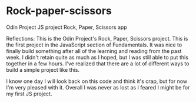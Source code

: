 # Rock-paper-scissors
Odin Project JS project Rock, Paper, Scissors app

Reflections:
This is the Odin Project's Rock, Paper, Scissors project.  This is the first project in the JavaScript section of Fundamentals.  It was nice to finally build something after all of the learning and reading from the past week.  I didn't retain quite as much as I hoped, but I was still able to put this together in a few hours.  I've realized that there are a lot of different ways to build a simple project like this.

I know one day I will look back on this code and think it's crap, but for now I'm very pleased with it.  Overall I was never as lost as I feared I might be for my first JS project.